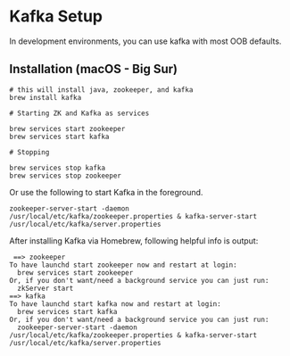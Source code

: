 # Kafka Setup

In development environments, you can use kafka with most OOB defaults.

## Installation (macOS - Big Sur)

``` 
# this will install java, zookeeper, and kafka
brew install kafka

# Starting ZK and Kafka as services

brew services start zookeeper
brew services start kafka

# Stopping

brew services stop kafka
brew services stop zookeeper

```

Or use the following to start Kafka in the foreground.

```
zookeeper-server-start -daemon /usr/local/etc/kafka/zookeeper.properties & kafka-server-start /usr/local/etc/kafka/server.properties
```

After installing Kafka via Homebrew, following helpful info is output:

``` 
 ==> zookeeper
To have launchd start zookeeper now and restart at login:
  brew services start zookeeper
Or, if you don't want/need a background service you can just run:
  zkServer start
==> kafka
To have launchd start kafka now and restart at login:
  brew services start kafka
Or, if you don't want/need a background service you can just run:
  zookeeper-server-start -daemon /usr/local/etc/kafka/zookeeper.properties & kafka-server-start /usr/local/etc/kafka/server.properties
```